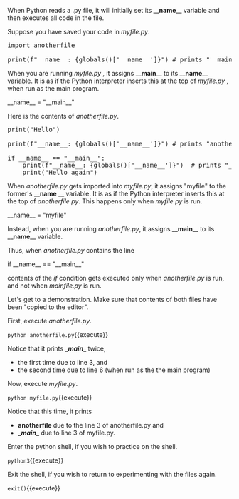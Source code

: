 When Python reads a .py file, it will initially set its \_\_**name**\_\_ variable and then executes all code in the file.

Suppose you have saved your code in  *myfile.py*.

<pre class="file" data-filename="myfile.py" data-target="replace">
import anotherfile

print(f"__name__: {globals()['__name__']}") # prints "__main__"
</pre>

When you are running  *myfile.py* , it assigns \_\_**main**\_\_ to its \_\_**name**\_\_ variable. It is as if the Python interpreter inserts this at the top of  *myfile.py* , when run as the main program.

\_\_name\_\_ = "\_\_main\_\_"

Here is the contents of *anotherfile.py*.

<pre class="file" data-filename="anotherfile.py" data-target="replace">
print("Hello")

print(f"__name__: {globals()['__name__']}") # prints "anotherfile" when myfile.py is run, "__main__" when anotherfile.py is run.

if __name__ == "__main__":
	print(f"__name__: {globals()['__name__']}")  # prints "__main__" in both cases.
	print("Hello again")
</pre>

When *anotherfile.py* gets imported into *myfile.py*, it assigns "myfile" to the former's  \_\_**name** \_\_ variable. It is as if the Python interpreter inserts this at the top of  *anotherfile.py*.  This happens only when *myfile.py* is run.

\_\_name\_\_ = "myfile"

Instead, when you are running *anotherfile.py*, it assigns \_\_**main**\_\_ to its \_\_**name**\_\_ variable.

Thus, when  *anotherfile.py*  contains the line

if \_\_name\_\_ == "\_\_main\_\_"

contents of the *if* condition gets executed only when  *anotherfile.py*  is run, and not when  *mainfile.py*  is run.

Let's get to a demonstration.  Make sure that contents of both files have been "copied to the editor".

First, execute *anotherfile.py*.

`python anotherfile.py`{{execute}}

Notice that it prints **\__main__** twice, 
- the first time due to line 3, and
- the second time due to line 6 (when run as the the main program)

Now, execute *myfile.py*.

`python myfile.py`{{execute}}

Notice that this time, it prints
- **anotherfile** due to the line 3 of anotherfile.py and 
- **\__main__** due to line 3 of myfile.py.

Enter the python shell, if you wish to practice on the shell.

`python3`{{execute}}

Exit the shell, if you wish to return to experimenting with the files again.

`exit()`{{execute}}